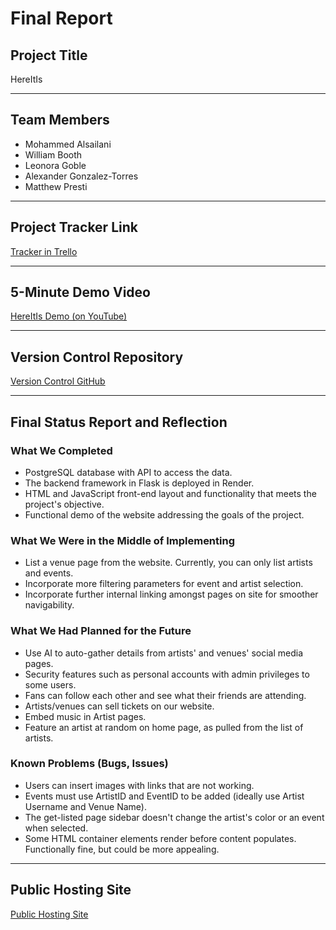 # Final Report

## Project Title
HereItIs

---

## Team Members
- Mohammed Alsailani	
- William Booth	
- Leonora Goble	
- Alexander Gonzalez-Torres
- Matthew Presti	

---

## Project Tracker Link
[Tracker in Trello](https://trello.com/b/EVZ16txS/wizardteam)


---

## 5-Minute Demo Video
[HereItIs Demo (on YouTube)](https://youtu.be/RAinhI9VG0Y)

---

## Version Control Repository
[Version Control GitHub](https://github.com/leonorae/HereItIs)

---

## Final Status Report and Reflection

### What We Completed
- PostgreSQL database with API to access the data.
- The backend framework in Flask is deployed in Render.
- HTML and JavaScript front-end layout and functionality that meets the project's objective.
- Functional demo of the website addressing the goals of the project.

### What We Were in the Middle of Implementing
- List a venue page from the website. Currently, you can only list artists and events.
- Incorporate more filtering parameters for event and artist selection.
- Incorporate further internal linking amongst pages on site for smoother navigability.

### What We Had Planned for the Future
- Use AI to auto-gather details from artists' and venues' social media pages.
- Security features such as personal accounts with admin privileges to some users.
- Fans can follow each other and see what their friends are attending.
- Artists/venues can sell tickets on our website.
- Embed music in Artist pages.
- Feature an artist at random on home page, as pulled from the list of artists.

### Known Problems (Bugs, Issues)
- Users can insert images with links that are not working. 
- Events must use ArtistID and EventID to be added (ideally use Artist Username and Venue Name).
- The get-listed page sidebar doesn't change the artist's color or an event when selected.
- Some HTML container elements render before content populates. Functionally fine, but could be more appealing.

---

## Public Hosting Site
[Public Hosting Site](https://hereitis-v3.onrender.com/)

